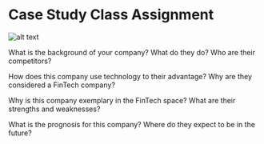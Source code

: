 # Case Study Class Assignment

![alt text](https://play-lh.googleusercontent.com/4jJ1C7UePequc2x89CyXRp1a6w7O7nGp1T62WdS_09YGDXQh9xiSREn7w86ifM5Ip6Ba)

What is the background of your company? What do they do? Who are their competitors?


How does this company use technology to their advantage? Why are they considered a FinTech company?


Why is this company exemplary in the FinTech space? What are their strengths and weaknesses?


What is the prognosis for this company? Where do they expect to be in the future?
